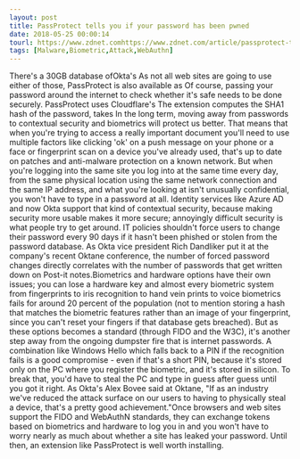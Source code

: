 ```yaml
---
layout: post
title: PassProtect tells you if your password has been pwned
date: 2018-05-25 00:00:14
tourl: https://www.zdnet.comhttps://www.zdnet.com/article/passprotect-tells-you-if-your-password-has-been-pwned/
tags: [Malware,Biometric,Attack,WebAuthn]
---
```

There's a 30GB database ofOkta's As not all web sites are going to use either of those, PassProtect is also available as Of course, passing your password around the internet to check whether it's safe needs to be done securely. PassProtect uses Cloudflare's The extension computes the SHA1 hash of the password, takes In the long term, moving away from passwords to contextual security and biometrics will protect us better. That means that when you're trying to access a really important document you'll need to use multiple factors like clicking 'ok' on a push message on your phone or a face or fingerprint scan on a device you've already used, that's up to date on patches and anti-malware protection on a known network. But when you're logging into the same site you log into at the same time every day, from the same physical location using the same network connection and the same IP address, and what you're looking at isn't unusually confidential, you won't have to type in a password at all. Identity services like Azure AD and now Okta support that kind of contextual security, because making security more usable makes it more secure; annoyingly difficult security is what people try to get around. IT policies shouldn't force users to change their password every 90 days if it hasn't been phished or stolen from the password database. As Okta vice president Rich Dandliker put it at the company's recent Oktane conference, the number of forced password changes directly correlates with the number of passwords that get written down on Post-it notes.Biometrics and hardware options have their own issues; you can lose a hardware key and almost every biometric system from fingerprints to iris recognition to hand vein prints to voice biometrics fails for around 20 percent of the population (not to mention storing a hash that matches the biometric features rather than an image of your fingerprint, since you can't reset your fingers if that database gets breached). But as these options becomes a standard (through FIDO and the W3C), it's another step away from the ongoing dumpster fire that is internet passwords. A combination like Windows Hello which falls back to a PIN if the recognition fails is a good compromise - even if that's a short PIN, because it's stored only on the PC where you register the biometric, and it's stored in silicon. To break that, you'd have to steal the PC and type in guess after guess until you got it right. As Okta's Alex Bovee said at Oktane, "If as an industry we've reduced the attack surface on our users to having to physically steal a device, that's a pretty good achievement."Once browsers and web sites support the FIDO and WebAuthN standards, they can exchange tokens based on biometrics and hardware to log you in and you won't have to worry nearly as much about whether a site has leaked your password. Until then, an extension like PassProtect is well worth installing. 